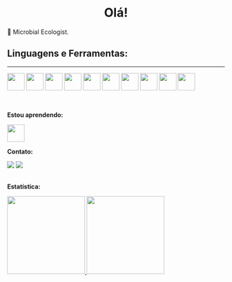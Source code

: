 <h1 align="center"> Olá! </h1>

:information_desk_person: Microbial Ecologist. 

## Linguagens e Ferramentas:
___

<img src="https://cdn.jsdelivr.net/gh/devicons/devicon/icons/rstudio/rstudio-original.svg" width="40" height="40" /> <img src="https://cdn.jsdelivr.net/gh/devicons/devicon/icons/python/python-original-wordmark.svg" width="40" height="40" /> <img src="https://cdn.jsdelivr.net/gh/devicons/devicon/icons/linux/linux-original.svg" width="40" height="40" /> <img src="https://cdn.jsdelivr.net/gh/devicons/devicon/icons/github/github-original-wordmark.svg" width="40" height="40"/> 
<img src="https://cdn.jsdelivr.net/gh/devicons/devicon/icons/vscode/vscode-original-wordmark.svg"  width="40" height="40"/> <img src="https://cdn.jsdelivr.net/gh/devicons/devicon/icons/html5/html5-original.svg" width="40" height="40"/> <img src="https://cdn.jsdelivr.net/gh/devicons/devicon/icons/anaconda/anaconda-original-wordmark.svg" width="40" height="40"/>
<img src="https://cdn.jsdelivr.net/gh/devicons/devicon/icons/pandas/pandas-original-wordmark.svg" width="40" height="40"/> <img src="https://cdn.jsdelivr.net/gh/devicons/devicon/icons/numpy/numpy-original-wordmark.svg" width="40" height="40"/> 
<img src="https://cdn.jsdelivr.net/gh/devicons/devicon/icons/jupyter/jupyter-original-wordmark.svg"  width="40" height="40" />      

<br>


**Estou aprendendo:**

<img src="https://cdn.jsdelivr.net/gh/devicons/devicon/icons/mysql/mysql-original-wordmark.svg" width="40" height="40" />

   
   

**Contato:**

         
<div>
<a href="https://www.linkedin.com/in/juliana-a-santos" target="_blank"><img src="https://img.shields.io/badge/-LinkedIn-%230077B5?style=for-the-badge&logo=linkedin&logoColor=white" target="_blank"></a>   
<a href = "mailto:juliana.microbiol@gmail.com"><img src="https://img.shields.io/badge/Gmail-D14836?style=for-the-badge&logo=gmail&logoColor=white" target="_blank"></a>
</div>

<br>

**Estatística:**

<div>
<a href="https://github.com/Julibio7">
<img height="180em" src="https://github-readme-stats.vercel.app/api/top-langs/?username=Julibio7&layout=compact&langs_count=7&theme=dracula"/>
<img height="180em" src="https://github-readme-stats.vercel.app/api?username=Julibio7&show_icons=true&theme=dracula&include_all_commits=true&count_private=true"/>
</div>
